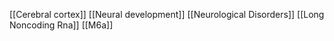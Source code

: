 [[Cerebral cortex]]
[[Neural development]]
[[Neurological Disorders]]
[[Long Noncoding Rna]]
[[M6a]]
